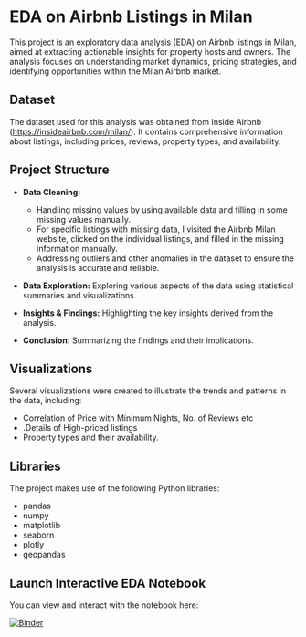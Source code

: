# EDA on Airbnb Listings in Milan

This project is an exploratory data analysis (EDA) on Airbnb listings in Milan, aimed at extracting actionable insights for property hosts and owners. The analysis focuses on understanding market dynamics, pricing strategies, and identifying opportunities within the Milan Airbnb market.

## Dataset

The dataset used for this analysis was obtained from Inside Airbnb (https://insideairbnb.com/milan/). It contains comprehensive information about listings, including prices, reviews, property types, and availability.

## Project Structure

- **Data Cleaning:**
  - Handling missing values by using available data and filling in some missing values manually.
  - For specific listings with missing data, I visited the Airbnb Milan website, clicked on the individual listings, and filled in the missing information manually.
  - Addressing outliers and other anomalies in the dataset to ensure the analysis is accurate and reliable.

    
- **Data Exploration:** Exploring various aspects of the data using statistical summaries and visualizations.

  
- **Insights & Findings:** Highlighting the key insights derived from the analysis.

  
- **Conclusion:** Summarizing the findings and their implications.


## Visualizations

Several visualizations were created to illustrate the trends and patterns in the data, including:
- Correlation of Price with Minimum Nights, No. of Reviews etc
- .Details of High-priced listings
- Property types and their availability.

## Libraries

The project makes use of the following Python libraries:
- pandas
- numpy
- matplotlib
- seaborn
- plotly
- geopandas

## Launch Interactive EDA Notebook

You can view and interact with the notebook here:

[![Binder](https://mybinder.org/badge_logo.svg)](https://mybinder.org/v2/gh/Raagini23/EDA-Airbnb-listings-in-Milan/HEAD?urlpath=voila/render/eda%202.ipynb)

